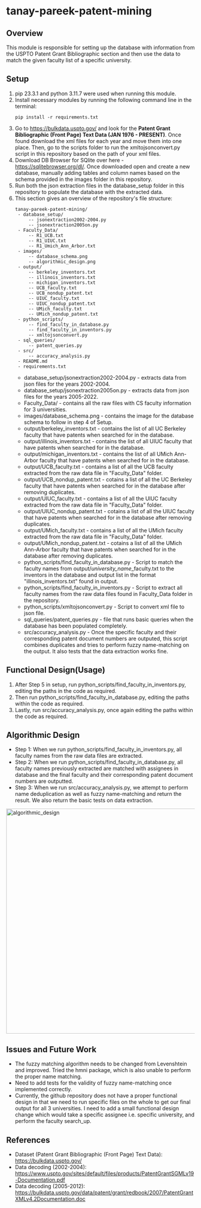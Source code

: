 # tanay-pareek-patent-mining

## Overview

This module is responsible for setting up the database with information from the USPTO Patent Grant Bibliographic section and then use the data to match the given faculty list of a specific university.

## Setup

1. pip 23.3.1 and python 3.11.7 were used when running this module.
2. Install necessary modules by running the following command line in the terminal:
   ```
   pip install -r requirements.txt
   ```
3. Go to https://bulkdata.uspto.gov/ and look for the **Patent Grant Bibliographic (Front Page) Text Data (JAN 1976 - PRESENT)**. Once found download the xml files for each year and move them into one place. Then, go to the scripts folder to run the xmltojsonconvert.py script in this repository based on the path of your xml files.
4. Download DB Browser for SQlite over here - https://sqlitebrowser.org/dl/. Once downloaded open and create a new database, manually adding tables and column names based on the schema provided in the images folder in this repository.
5. Run both the json extraction files in the database_setup folder in this repository to populate the database with the extracted data.
6. This section gives an overview of the repository's file structure:
   ```
   tanay-pareek-patent-mining/
    - database_setup/
        -- jsonextraction2002-2004.py
        -- jsonextraction2005on.py
    - Faculty_Data/
        -- R1_UCB.txt
        -- R1_UIUC.txt
        -- R1_Umich_Ann_Arbor.txt
    - images/
        -- database_schema.png
        -- algorithmic_design.png
    - output/
        -- berkeley_inventors.txt
        -- illinois_inventors.txt
        -- michigan_inventors.txt
        -- UCB_faculty.txt
        -- UCB_nondup_patent.txt
        -- UIUC_faculty.txt
        -- UIUC_nondup_patent.txt
        -- UMich_faculty.txt
        -- UMich_nondup_patent.txt
    - python_scripts/
        -- find_faculty_in_database.py
        -- find_faculty_in_inventors.py
        -- xmltojsonconvert.py
    - sql_queries/
        -- patent_queries.py
    - src/
        -- accuracy_analysis.py
    - README.md
    - requirements.txt
   ```
   * database_setup/jsonextraction2002-2004.py - extracts data from json files for the years 2002-2004.
   * database_setup/jsonextraction2005on.py - extracts data from json files for the years 2005-2022.
   * Faculty_Data/ - contains all the raw files with CS faculty information for 3 universities.
   * images/database_schema.png - contains the image for the database schema to follow in step 4 of Setup.
   * output/berkeley_inventors.txt - contains the list of all UC Berkeley faculty that have patents when searched for in the database.
   * output/illinois_inventors.txt - contains the list of all UIUC faculty that have patents when searched for in the database.
   * output/michigan_inventors.txt - contains the list of all UMich Ann-Arbor faculty that have patents when searched for in the database.
   * output/UCB_faculty.txt - contains a list of all the UCB faculty extracted from the raw data file in "Faculty_Data" folder. 
   * output/UCB_nondup_patent.txt - cotains a list of all the UC Berkeley faculty that have patents when searched for in the database after removing duplicates.
   * output/UIUC_faculty.txt - contains a list of all the UIUC faculty extracted from the raw data file in "Faculty_Data" folder. 
   * output/UIUC_nondup_patent.txt - cotains a list of all the UIUC faculty that have patents when searched for in the database after removing duplicates.
   * output/UMich_faculty.txt - contains a list of all the UMich faculty extracted from the raw data file in "Faculty_Data" folder. 
   * output/UMich_nondup_patent.txt - cotains a list of all the UMich Ann-Arbor faculty that have patents when searched for in the database after removing duplicates.
   * python_scripts/find_faculty_in_database.py - Script to match the faculty names from output/*university_name*_faculty.txt to the inventors in the database and output list in the format "illinois_inventors.txt" found in output.
   * python_scripts/find_faculty_in_inventors.py - Script to extract all faculty names from the raw data files found in Faculty_Data folder in the repository.
   * python_scripts/xmltojsonconvert.py - Script to convert xml file to json file.
   * sql_queries/patent_queries.py - file that runs basic queries when the database has been populated completely.
   * src/accuracy_analysis.py - Once the specific faculty and their corresponding patent document numbers are outputed, this script combines duplicates and tries to perform fuzzy name-matching on the output. It also tests that the data extraction works fine.
  
## Functional Design(Usage)
1. After Step 5 in setup, run python_scripts/find_faculty_in_inventors.py, editing the paths in the code as required.
2. Then run python_scripts/find_faculty_in_database.py, editing the paths within the code as required.
3. Lastly, run src/accuracy_analysis.py, once again editing the paths within the code as required.

## Algorithmic Design
* Step 1: When we run python_scripts/find_faculty_in_inventors.py, all faculty names from the raw data files are extracted.
* Step 2: When we run python_scripts/find_faculty_in_database.py, all faculty names previously extracted are matched with assignees in database and the final faculty and their corresponding patent document numbers are outputted.
* Step 3: When we run src/accuracy_analysis.py, we attempt to perform name deduplication as well as fuzzy name-matching and return the result. We also return the basic tests on data extraction.

<img width="601" alt="algorithmic_design" src="https://github.com/Forward-UIUC-2023F/tanay-pareek-patent-mining/assets/68942780/bf33aa7f-3cc7-4b1e-b5c8-a628f133512f">

## Issues and Future Work

* The fuzzy matching algorithm needs to be changed from Levenshtein and improved. Tried the hmni package, which is also unable to perform the proper name matching.
* Need to add tests for the validity of fuzzy name-matching once implemented correctly.
* Currently, the github repository does not have a proper functional design in that we need to run specific files on the whole to get our final output for all 3 universities. I need to add a small functional design change which would take a specific assignee i.e. specific university, and perform the faculty search_up.

## References

* Dataset (Patent Grant Bibliographic (Front Page) Text Data): https://bulkdata.uspto.gov/
* Data decoding (2002-2004): https://www.uspto.gov/sites/default/files/products/PatentGrantSGMLv19-Documentation.pdf
* Data decoding (2005-2012): https://bulkdata.uspto.gov/data/patent/grant/redbook/2007/PatentGrantXMLv4.2Documentation.doc

